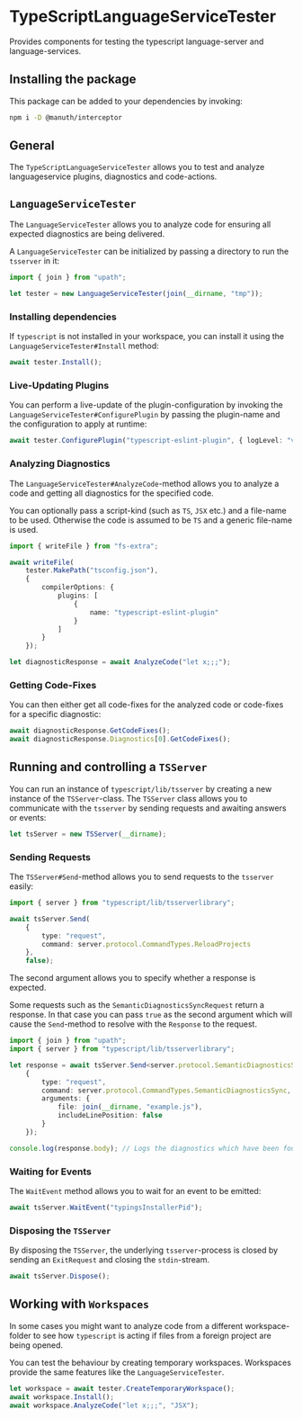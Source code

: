 # TypeScriptLanguageServiceTester
Provides components for testing the typescript language-server and language-services.


## Installing the package
This package can be added to your dependencies by invoking:

```bash
npm i -D @manuth/interceptor
```

## General
The `TypeScriptLanguageServiceTester` allows you to test and analyze languageservice plugins, diagnostics and code-actions.

## `LanguageServiceTester`
The `LanguageServiceTester` allows you to analyze code for ensuring all expected diagnostics are being delivered.

A `LanguageServiceTester` can be initialized by passing a directory to run the `tsserver` in it:

```ts
import { join } from "upath";

let tester = new LanguageServiceTester(join(__dirname, "tmp"));
```

### Installing dependencies
If `typescript` is not installed in your workspace, you can install it using the `LanguageServiceTester#Install` method:

```ts
await tester.Install();
```

### Live-Updating Plugins
You can perform a live-update of the plugin-configuration by invoking the `LanguageServiceTester#ConfigurePlugin` by passing the plugin-name and the configuration to apply at runtime:

```ts
await tester.ConfigurePlugin("typescript-eslint-plugin", { logLevel: "verbose" });
```

### Analyzing Diagnostics
The `LanguageServiceTester#AnalyzeCode`-method allows you to analyze a code and getting all diagnostics for the specified code.

You can optionally pass a script-kind (such as `TS`, `JSX` etc.) and a file-name to be used. Otherwise the code is assumed to be `TS` and a generic file-name is used.

```ts
import { writeFile } from "fs-extra";

await writeFile(
    tester.MakePath("tsconfig.json"),
    {
        compilerOptions: {
            plugins: [
                {
                    name: "typescript-eslint-plugin"
                }
            ]
        }
    });

let diagnosticResponse = await AnalyzeCode("let x;;;");
```

### Getting Code-Fixes
You can then either get all code-fixes for the analyzed code or code-fixes for a specific diagnostic:

```ts
await diagnosticResponse.GetCodeFixes();
await diagnosticResponse.Diagnostics[0].GetCodeFixes();
```

## Running and controlling a `TSServer`
You can run an instance of `typescript/lib/tsserver` by creating a new instance of the `TSServer`-class.
The `TSServer` class allows you to communicate with the `tsserver` by sending requests and awaiting answers or events:

```ts
let tsServer = new TSServer(__dirname);
```

### Sending Requests
The `TSServer#Send`-method allows you to send requests to the `tsserver` easily:

```ts
import { server } from "typescript/lib/tsserverlibrary";

await tsServer.Send(
    {
        type: "request",
        command: server.protocol.CommandTypes.ReloadProjects
    },
    false);
```

The second argument allows you to specify whether a response is expected.

Some requests such as the `SemanticDiagnosticsSyncRequest` return a response. In that case you can pass `true` as the second argument which will cause the `Send`-method to resolve with the `Response` to the request.

```ts
import { join } from "upath";
import { server } from "typescript/lib/tsserverlibrary";

let response = await tsServer.Send<server.protocol.SemanticDiagnosticsSyncRequest>(
    {
        type: "request",
        command: server.protocol.CommandTypes.SemanticDiagnosticsSync,
        arguments: {
            file: join(__dirname, "example.js"),
            includeLinePosition: false
        }
    });

console.log(response.body); // Logs the diagnostics which have been found
```

### Waiting for Events
The `WaitEvent` method allows you to wait for an event to be emitted:

```ts
await tsServer.WaitEvent("typingsInstallerPid");
```

### Disposing the `TSServer`
By disposing the `TSServer`, the underlying `tsserver`-process is closed by sending an `ExitRequest` and closing the `stdin`-stream.

```ts
await tsServer.Dispose();
```

## Working with `Workspaces`
In some cases you might want to analyze code from a different workspace-folder to see how `typescript` is acting if files from a foreign project are being opened.

You can test the behaviour by creating temporary workspaces. Workspaces provide the same features like the `LanguageServiceTester`.

```ts
let workspace = await tester.CreateTemporaryWorkspace();
await workspace.Install();
await workspace.AnalyzeCode("let x;;;", "JSX");
```
